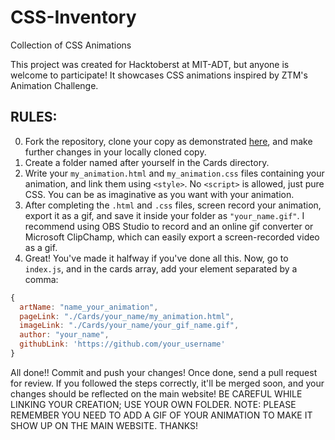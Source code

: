 # CSS-Inventory
Collection of CSS Animations

This project was created for Hacktoberst at MIT-ADT, but anyone is welcome to participate! It showcases CSS animations inspired by ZTM's Animation Challenge.

## RULES:
0. Fork the repository, clone your copy as demonstrated [here](https://github.com/firstcontributions/first-contributions), and make further changes in your locally cloned copy.
1. Create a folder named after yourself in the Cards directory.
2. Write your `my_animation.html` and `my_animation.css` files containing your animation, and link them using `<style>`. No `<script>` is allowed, just pure CSS. You can be as imaginative as you want with your animation.
3. After completing the `.html` and `.css` files, screen record your animation, export it as a gif, and save it inside your folder as `"your_name.gif"`. I recommend using OBS Studio to record and an online gif converter or Microsoft ClipChamp, which can easily export a screen-recorded video as a gif.
4. Great! You've made it halfway if you've done all this. Now, go to `index.js`, and in the cards array, add your element separated by a comma:

```javascript
{
  artName: "name_your_animation",
  pageLink: "./Cards/your_name/my_animation.html",
  imageLink: "./Cards/your_name/your_gif_name.gif",
  author: "your_name",
  githubLink: 'https://github.com/your_username'
}
```
All done!! Commit and push your changes! Once done, send a pull request for review. If you followed the steps correctly, it'll be merged soon, and your changes should be reflected on the main website! 
BE CAREFUL WHILE LINKING YOUR CREATION; USE YOUR OWN FOLDER.
NOTE: PLEASE REMEMBER YOU NEED TO ADD A GIF OF YOUR ANIMATION TO MAKE IT SHOW UP ON THE MAIN WEBSITE. THANKS!